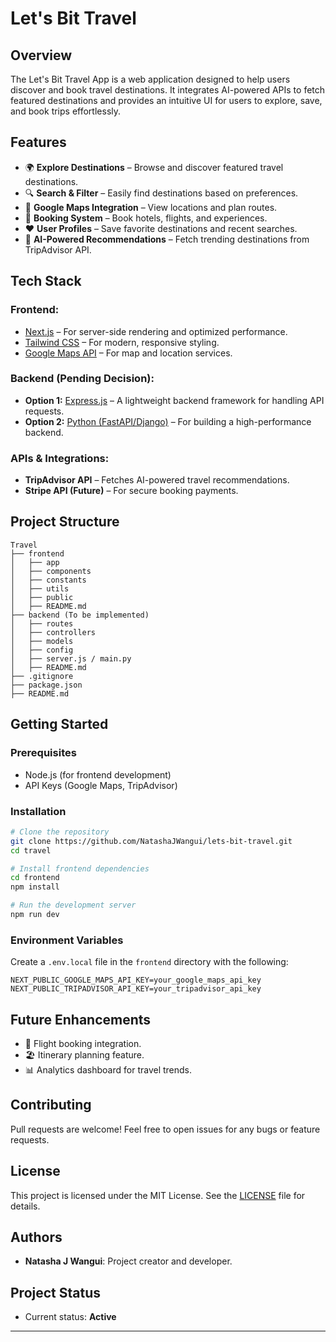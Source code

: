 # Let's Bit Travel

## Overview
The Let's Bit Travel App is a web application designed to help users discover and book travel destinations. It integrates AI-powered APIs to fetch featured destinations and provides an intuitive UI for users to explore, save, and book trips effortlessly.

## Features
- 🌍 **Explore Destinations** – Browse and discover featured travel destinations.
- 🔍 **Search & Filter** – Easily find destinations based on preferences.
- 📍 **Google Maps Integration** – View locations and plan routes.
- 🏨 **Booking System** – Book hotels, flights, and experiences.
- ❤️ **User Profiles** – Save favorite destinations and recent searches.
- 🤖 **AI-Powered Recommendations** – Fetch trending destinations from TripAdvisor API.

## Tech Stack
### Frontend:
- [Next.js](https://nextjs.org/) – For server-side rendering and optimized performance.
- [Tailwind CSS](https://tailwindcss.com/) – For modern, responsive styling.
- [Google Maps API](https://developers.google.com/maps) – For map and location services.

### Backend (Pending Decision):
- **Option 1:** [Express.js](https://expressjs.com/) – A lightweight backend framework for handling API requests.
- **Option 2:** [Python (FastAPI/Django)](https://fastapi.tiangolo.com/) – For building a high-performance backend.

### APIs & Integrations:
- **TripAdvisor API** – Fetches AI-powered travel recommendations.
- **Stripe API (Future)** – For secure booking payments.

## Project Structure
```
Travel
├── frontend
│   ├── app
│   ├── components
│   ├── constants
│   ├── utils
│   ├── public
│   ├── README.md
├── backend (To be implemented)
│   ├── routes
│   ├── controllers
│   ├── models
│   ├── config
│   ├── server.js / main.py
│   ├── README.md
├── .gitignore
├── package.json
├── README.md
```

## Getting Started
### Prerequisites
- Node.js (for frontend development)
- API Keys (Google Maps, TripAdvisor)

### Installation
```sh
# Clone the repository
git clone https://github.com/NatashaJWangui/lets-bit-travel.git
cd travel

# Install frontend dependencies
cd frontend
npm install

# Run the development server
npm run dev
```

### Environment Variables
Create a `.env.local` file in the `frontend` directory with the following:
```
NEXT_PUBLIC_GOOGLE_MAPS_API_KEY=your_google_maps_api_key
NEXT_PUBLIC_TRIPADVISOR_API_KEY=your_tripadvisor_api_key
```

## Future Enhancements
- 🛫 Flight booking integration.
- 🏖️ Itinerary planning feature.
- 📊 Analytics dashboard for travel trends.

## Contributing
Pull requests are welcome! Feel free to open issues for any bugs or feature requests.

## License
This project is licensed under the MIT License. See the [LICENSE](LICENSE) file for details.

## Authors

- **Natasha J Wangui**: Project creator and developer.

## Project Status

- Current status: **Active**

---